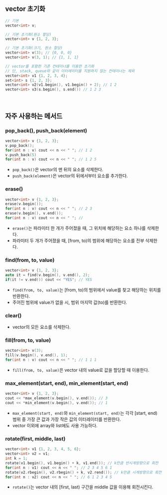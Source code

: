 ## vector 초기화

```c++
// 기본
vector<int> v;

// 기본 초기화(원소 할당)
vector<int> v {1, 2, 3};

// 기본 초기화(크기, 원소 할당)
vector<int> v(3); // {0, 0, 0}
vector<int> v(3, 1); // {1, 1, 1}

// vector를 포함한 기존 컨테이너를 이용한 초기화
// 단, stack, queue와 같이 이터레이터를 지원하지 않는 컨테이너는 제외
vector<int> v1 {1, 2, 3, 4};
set<int> s {1, 2, 3};
vector<int> v2(v1.begin(), v1.begin() + 2); // 1 2
vector<int> v3(s.begin(), s.end()) // 1 2 3
```

<br>

## 자주 사용하는 메서드

### pop_back(), push_back(element)

```c++
vector<int> v {1, 2, 3};
v.pop_back();
for(int n : v) cout << n << " "; // 1 2
v.push_back(5)
for(int n : v) cout << n << " "; // 1 2 5
```

* ``pop_back()``은 vector의 맨 뒤의 요소를 삭제한다.
* ``push_back(element)``은 vector의 뒤에서부터 요소를 추가한다.

### erase()

```c++
vector<int> v {1, 2, 3};
erase(v.begin());
for(int n : v) cout << n << " "; // 2 3
erase(v.begin(), v.end());
for(int n : v) cout << n << " "; //
```

* ``erase()``는 파라미터 한 개가 주어졌을 때, 그 위치에 해당하는 요소 하나를 삭제한다.
* 파라미터 두 개가 주어졌을 때, [from, to)의 범위에 해당하는 요소를 전부 삭제한다.

### find(from, to, value)

```c++
vector<int> v {1, 2, 3};
auto it = find(v.begin(), v.end(), 2);
if(it != v.end()) cout << "YES"; // YES
```

* ``find(from, to, value)``는 [from, to)의 범위에서 value를 찾고 해당하는 위치를 반환한다.
* 주어진 범위에 value가 없을 시, 범위 마지막 값(to)를 반환한다.

### clear()

* vector의 모든 요소를 삭제한다.

### fill(from, to, value)

```c++
vector<int> v(3);
fill(v.begin(), v.end(), 1);
for(int n : v) cout << n << " "; // 1 1 1
```

* ``fill(from, to, value)``은 vector 내의 value로 값을 할당할 때 이용한다.

### max_element(start, end), min_element(start, end)

```c++
vector<int> v {1, 2, 3};
cout << *max_element(v.begin(), v.end()); // 3
cout << *min_element(v.begin(), v.end()); // 1
```

* ``max_element(start, end)``와 ``min_element(start, end)``는 각각 [start, end) 범위 중 가장 큰 값과 가장 작은 값의 이터레이터를 반환한다.
* vector 이외에 array와 list에도 사용 가능하다.

### rotate(first, middle, last)

```c++
vector<int> v1 {1, 2, 3, 4, 5, 6};
vector<int> v2 = v1;
int k = 1;
rotate(v1.begin(), v1.begin() + k, v1.end()); // k만큼 반시계방향으로 회전
for(int n : v1) cout << n << " "; // 2 3 4 5 6 1
rotate(v2.rbegin(), v2.rbegin() + k, v2.rend()); // k만큼 시계방향으로 회전
for(int n : v2) cout << n << " "; // 6 1 2 3 4 5
```

* ``rotate()``는 vector 내의 [first, last) 구간을 middle 값을 이용해 회전시킨다.